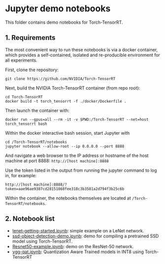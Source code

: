 # Jupyter demo notebooks
This folder contains demo notebooks for Torch-TensorRT.

## 1. Requirements

The most convenient way to run these notebooks is via a docker container, which provides a self-contained, isolated and re-producible environment for all experiments.

First, clone the repository:

```
git clone https://github.com/NVIDIA/Torch-TensorRT
```

Next, build the NVIDIA Torch-TensorRT container (from repo root):

```
cd Torch-TensorRT
docker build -t torch_tensorrt -f ./docker/Dockerfile .
```

Then launch the container with:

```
docker run --gpus=all --rm -it -v $PWD:/Torch-TensorRT --net=host torch_tensorrt bash
```

Within the docker interactive bash session, start Jupyter with

```
cd /Torch-TensorRT/notebooks
jupyter notebook --allow-root --ip 0.0.0.0 --port 8888
```

And navigate a web browser to the IP address or hostname of the host machine
at port 8888: ```http://[host machine]:8888```

Use the token listed in the output from running the jupyter command to log
in, for example:

```http://[host machine]:8888/?token=aae96ae9387cd28151868fee318c3b3581a2d794f3b25c6b```


Within the container, the notebooks themselves are located at `/Torch-TensorRT/notebooks`.

## 2. Notebook list

- [lenet-getting-started.ipynb](lenet-getting-started.ipynb): simple example on a LeNet network.
- [ssd-object-detection-demo.ipynb](ssd-object-detection-demo.ipynb): demo for compiling a pretrained SSD model using Torch-TensorRT.
- [Resnet50-example.ipynb](Resnet50-example.ipynb): demo on the ResNet-50 network.
- [vgg-qat.ipynb](vgg-qat.ipynb): Quantization Aware Trained models in INT8 using Torch-TensorRT

```python

```
